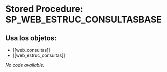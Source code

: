 # Stored Procedure: SP_WEB_ESTRUC_CONSULTASBASE

## Usa los objetos:
- [[web_consultas]]
- [[web_estruc_consultas]]

*No code available.*
